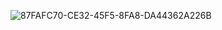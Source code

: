 ![87FAFC70-CE32-45F5-8FA8-DA44362A226B](https://user-images.githubusercontent.com/87951795/126915552-127cb983-1670-4561-957f-65f449103882.gif)
